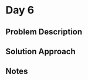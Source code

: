 # Day 6

## Problem Description

<!-- Add problem description here -->

## Solution Approach

<!-- Add your solution approach here -->

## Notes

<!-- Add any additional notes here -->
